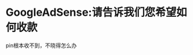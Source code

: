 # GoogleAdSense:请告诉我们您希望如何收款


pin根本收不到，不晓得怎么办<img id="aimg_CfvFh" onclick="zoom(this, this.src, 0, 0, 0)" class="zoom" src="https://cdn.jsdelivr.net/gh/hishis/forum-master/public/images/patch.gif" onmouseover="img_onmouseoverfunc(this)" onload="thumbImg(this)" border="0" alt="" />
